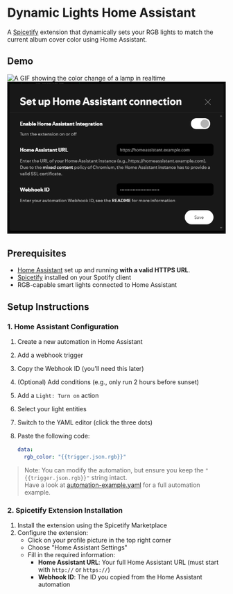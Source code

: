 # Dynamic Lights Home Assistant

A [Spicetify](https://spicetify.app/) extension that dynamically sets your RGB lights to match the current album cover color using Home Assistant.

## Demo

<img src="img/demo.gif" width="600" alt="A GIF showing the color change of a lamp in realtime">
<img src="img/screenshot.png" width="600" alt="The settings screen">

## Prerequisites

- [Home Assistant](https://www.home-assistant.io/) set up and running **with a valid HTTPS URL**.
- [Spicetify](https://spicetify.app/) installed on your Spotify client
- RGB-capable smart lights connected to Home Assistant

## Setup Instructions

### 1. Home Assistant Configuration

1. Create a new automation in Home Assistant
2. Add a webhook trigger
3. Copy the Webhook ID (you'll need this later)
4. (Optional) Add conditions (e.g., only run 2 hours before sunset)
5. Add a `Light: Turn on` action
6. Select your light entities
7. Switch to the YAML editor (click the three dots)
8. Paste the following code:

   ```yaml
   data:
     rgb_color: "{{trigger.json.rgb}}"
   ```

> Note: You can modify the automation, but ensure you keep the `"{{trigger.json.rgb}}"` string intact.  
> Have a look at [automation-example.yaml](automation-example.yaml) for a full automation example.

### 2. Spicetify Extension Installation

1. Install the extension using the Spicetify Marketplace
2. Configure the extension:
   - Click on your profile picture in the top right corner
   - Choose "Home Assistant Settings"
   - Fill in the required information:
     - **Home Assistant URL**: Your full Home Assistant URL (must start with `http://` or `https://`)
     - **Webhook ID**: The ID you copied from the Home Assistant automation
